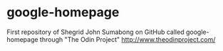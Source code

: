 # google-homepage

First repository of Shegrid John Sumabong on GitHub called google-homepage through "The Odin Project"
http://www.theodinproject.com/
